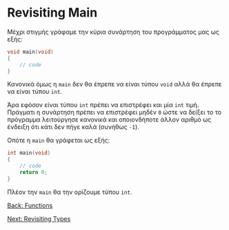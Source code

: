 # Revisiting Main

Μέχρι στιγμής γράφαμε την κύρια συνάρτηση του προγράμματος μας ως εξής:

```C
void main(void)
{
    // code
}
```

Κανονικά όμως η `main` δεν θα έπρεπε να είναι τύπου `void` αλλά θα έπρεπε να είναι τύπου `int`.

Άρα εφόσον είναι τύπου `int` πρέπει να επιστρέφει και μία `int` τιμή. Πράγματι η συνάρτηση πρέπει να επιστρέφει μηδέν `0` ώστε να δείξει το το πρόγραμμα λειτούργησε κανονικά και οποιονδήποτε άλλον αριθμό ως ένδειξη ότι κάτι δεν πήγε καλά (συνήθως `-1`).

Οπότε η `main` θα γράφεται ως εξής:

```C
int main(void)
{
    // code
    return 0;
}
```

Πλέον την `main` θα την ορίζουμε τύπου `int`.

[Back: Functions](https://github.com/unipi-projects/extras/blob/main/Languages/C/Functions/README.md)

[Next: Revisiting Types](https://github.com/unipi-projects/extras/blob/main/Languages/C/RevisitingTypes/README.md)

